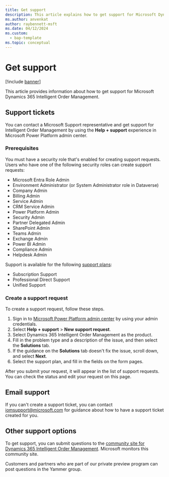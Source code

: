 ```yaml
---
title: Get support
description: This article explains how to get support for Microsoft Dynamics 365 Intelligent Order Management.
ms.author: anvenkat
author: raybennett-msft
ms.date: 04/12/2024
ms.custom: 
  - bap-template
ms.topic: conceptual
---
```


# Get support

[!include [banner](includes/banner.md)]

This article provides information about how to get support for Microsoft Dynamics 365 Intelligent Order Management.

## Support tickets

You can contact a Microsoft Support representative and get support for Intelligent Order Management by using the **Help + support** experience in Microsoft Power Platform admin center.

### Prerequisites

You must have a security role that's enabled for creating support requests. Users who have one of the following security roles can create support requests:

- Microsoft Entra Role Admin
- Environment Administrator (or System Administrator role in Dataverse)
- Company Admin
- Billing Admin
- Service Admin
- CRM Service Admin
- Power Platform Admin
- Security Admin
- Partner Delegated Admin
- SharePoint Admin
- Teams Admin
- Exchange Admin
- Power BI Admin
- Compliance Admin
- Helpdesk Admin

Support is available for the following [support plans](https://www.microsoft.com/dynamics365/support):

- Subscription Support
- Professional Direct Support
- Unified Support

### Create a support request

To create a support request, follow these steps.

1. Sign in to [Microsoft Power Platform admin center](https://admin.powerplatform.microsoft.com) by using your admin credentials.
1. Select **Help + support** \> **New support request**.
1. Select Dynamics 365 Intelligent Order Management as the product.
1. Fill in the problem type and a description of the issue, and then select the **Solutions** tab.
1. If the guidance on the **Solutions** tab doesn't fix the issue, scroll down, and select **Next**.
1. Select the support plan, and fill in the fields on the form pages.

After you submit your request, it will appear in the list of support requests. You can check the status and edit your request on this page.

## Email support

If you can't create a support ticket, you can contact <iomsupport@microsoft.com> for guidance about how to have a support ticket created for you.

## Other support options

To get support, you can submit questions to the [community site for Dynamics 365 Intelligent Order Management](https://community.dynamics.com/forums/thread/?partialUrl=dynamics-365-intelligent-order-management). Microsoft monitors this community site.

Customers and partners who are part of our private preview program can post questions in the Yammer group.
